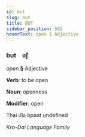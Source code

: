```yaml
---
id: but
slug: but
title: BUT
sidebar_position: 592
hoverText: open § Adjective
---
```


### but&emsp;<span kind="abugida">ʋ̆ʃ</span>

*open* **§** Adjective

**Verb**: to be open

**Noun**: openness

**Modifier**: open

Thai เปิด bpə̀ət undefined

*Kra-Dai Language Family*